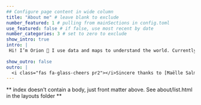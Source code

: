 ```yaml
---
## Configure page content in wide column
title: "About me" # leave blank to exclude
number_featured: 1 # pulling from mainSections in config.toml
use_featured: false # if false, use most recent by date
number_categories: 3 # set to zero to exclude
show_intro: true
intro: |
 Hi! I’m Orion 👋 I use data and maps to understand the world. Currently, I’m a data team lead at Fraym, a start-up that analyzes population change through surveys, satellites, and machine learning. I write data-driven stories about foreign policy, sports, and pretty much anything I can put on a map. I also share the occasional how-to tutorial on R programming and data visualization. 
  
show_outro: false
outro: |
  <i class="fas fa-glass-cheers pr2"></i>Sincere thanks to [Maëlle Salmon](https://masalmon.eu/) for her help naming this Hugo theme!
---
```


** index doesn't contain a body, just front matter above.
See about/list.html in the layouts folder **